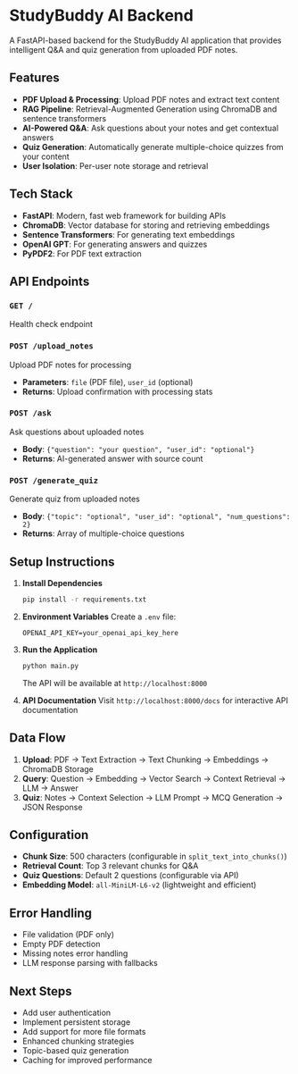 # StudyBuddy AI Backend

A FastAPI-based backend for the StudyBuddy AI application that provides intelligent Q&A and quiz generation from uploaded PDF notes.

## Features

- **PDF Upload & Processing**: Upload PDF notes and extract text content
- **RAG Pipeline**: Retrieval-Augmented Generation using ChromaDB and sentence transformers
- **AI-Powered Q&A**: Ask questions about your notes and get contextual answers
- **Quiz Generation**: Automatically generate multiple-choice quizzes from your content
- **User Isolation**: Per-user note storage and retrieval

## Tech Stack

- **FastAPI**: Modern, fast web framework for building APIs
- **ChromaDB**: Vector database for storing and retrieving embeddings
- **Sentence Transformers**: For generating text embeddings
- **OpenAI GPT**: For generating answers and quizzes
- **PyPDF2**: For PDF text extraction

## API Endpoints

### `GET /`
Health check endpoint

### `POST /upload_notes`
Upload PDF notes for processing
- **Parameters**: `file` (PDF file), `user_id` (optional)
- **Returns**: Upload confirmation with processing stats

### `POST /ask`
Ask questions about uploaded notes
- **Body**: `{"question": "your question", "user_id": "optional"}`
- **Returns**: AI-generated answer with source count

### `POST /generate_quiz`
Generate quiz from uploaded notes
- **Body**: `{"topic": "optional", "user_id": "optional", "num_questions": 2}`
- **Returns**: Array of multiple-choice questions

## Setup Instructions

1. **Install Dependencies**
   ```bash
   pip install -r requirements.txt
   ```

2. **Environment Variables**
   Create a `.env` file:
   ```
   OPENAI_API_KEY=your_openai_api_key_here
   ```

3. **Run the Application**
   ```bash
   python main.py
   ```
   The API will be available at `http://localhost:8000`

4. **API Documentation**
   Visit `http://localhost:8000/docs` for interactive API documentation

## Data Flow

1. **Upload**: PDF → Text Extraction → Text Chunking → Embeddings → ChromaDB Storage
2. **Query**: Question → Embedding → Vector Search → Context Retrieval → LLM → Answer
3. **Quiz**: Notes → Context Selection → LLM Prompt → MCQ Generation → JSON Response

## Configuration

- **Chunk Size**: 500 characters (configurable in `split_text_into_chunks()`)
- **Retrieval Count**: Top 3 relevant chunks for Q&A
- **Quiz Questions**: Default 2 questions (configurable via API)
- **Embedding Model**: `all-MiniLM-L6-v2` (lightweight and efficient)

## Error Handling

- File validation (PDF only)
- Empty PDF detection
- Missing notes error handling
- LLM response parsing with fallbacks

## Next Steps

- Add user authentication
- Implement persistent storage
- Add support for more file formats
- Enhanced chunking strategies
- Topic-based quiz generation
- Caching for improved performance
